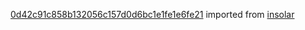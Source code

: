 [0d42c91c858b132056c157d0d6bc1e1fe1e6fe21](https://github.com/insolar/insolar/commit/0d42c91c858b132056c157d0d6bc1e1fe1e6fe21) imported from [insolar](https://github.com/insolar/insolar)
